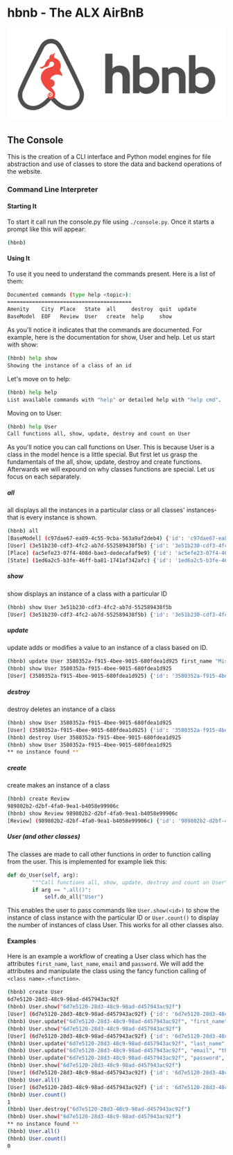 # hbnb - The ALX AirBnB
![hbnb logo](hbnb.png)

## The Console
This is the creation of a CLI interface and Python model engines for file abstraction and use of classes to store the data and backend operations of the website.


### Command Line Interpreter
#### Starting It
To start it call run the console.py file using `./console.py`.
Once it starts a prompt like this will appear:

```bash
(hbnb)
```

#### Using It
To use it you need to understand the commands present. Here is a list of them:

```bash
Documented commands (type help <topic>):
========================================
Amenity    City  Place   State  all     destroy  quit  update
BaseModel  EOF   Review  User   create  help     show
```

As you'll notice it indicates that the commands are documented. For example, here is the documentation for show, User and help. Let us start with show:

```bash
(hbnb) help show
Showing the instance of a class of an id
```

Let's move on to help:

```bash
(hbnb) help help
List available commands with "help" or detailed help with "help cmd".
```

Moving on to User:

```bash
(hbnb) help User
Call functions all, show, update, destroy and count on User
```

As you'll notice you can call functions on User. This is because User is a class in the model hence is a little special. But first let us grasp the fundamentals of the all, show, update, destroy and create functions. Afterwards we will expound on why classes functions are special. Let us focus on each separately.

##### all
all displays all the instances in a particular class or all classes' instances- that is every instance is shown.

```bash
(hbnb) all
[BaseModel] (c97dae67-ea89-4c55-9cba-563a9af2deb4) {'id': 'c97dae67-ea89-4c55-9cba-563a9af2deb4', 'created_at': datetime.datetime(2023, 12, 8, 7, 40, 54, 319757), 'updated_at': datetime.datetime(2023, 12, 8, 7, 40, 54, 319777)}
[User] (3e51b230-cdf3-4fc2-ab7d-552589438f5b) {'id': '3e51b230-cdf3-4fc2-ab7d-552589438f5b', 'created_at': datetime.datetime(2023, 12, 8, 7, 40, 58, 226284), 'updated_at': datetime.datetime(2023, 12, 8, 7, 40, 58, 226298)}
[Place] (ac5efe23-07f4-408d-bae3-dedecafaf9e9) {'id': 'ac5efe23-07f4-408d-bae3-dedecafaf9e9', 'created_at': datetime.datetime(2023, 12, 8, 7, 41, 2, 99985), 'updated_at': datetime.datetime(2023, 12, 8, 7, 41, 2, 99999)}
[State] (1ed6a2c5-b3fe-46ff-ba81-1741af342afc) {'id': '1ed6a2c5-b3fe-46ff-ba81-1741af342afc', 'created_at': datetime.datetime(2023, 12, 8, 7, 41, 9, 967727), 'updated_at': datetime.datetime(2023, 12, 8, 7, 41, 9, 967745)}
```

##### show
show displays an instance of a class with a particular ID

```bash
(hbnb) show User 3e51b230-cdf3-4fc2-ab7d-552589438f5b
[User] (3e51b230-cdf3-4fc2-ab7d-552589438f5b) {'id': '3e51b230-cdf3-4fc2-ab7d-552589438f5b', 'created_at': datetime.datetime(2023, 12, 8, 7, 40, 58, 226284), 'updated_at': datetime.datetime(2023, 12, 8, 7, 40, 58, 226298)}
```

##### update
update adds or modifies a value to an instance of a class based on ID.

```bash
(hbnb) update User 3580352a-f915-4bee-9015-680fdea1d925 first_name "Misati"
(hbnb) show User 3580352a-f915-4bee-9015-680fdea1d925
[User] (3580352a-f915-4bee-9015-680fdea1d925) {'id': '3580352a-f915-4bee-9015-680fdea1d925', 'created_at': datetime.datetime(2023, 12, 8, 7, 46, 44, 687676), 'updated_at': datetime.datetime(2023, 12, 8, 7, 48, 11, 899560), 'first_name': '"Misati"'}
```

##### destroy
destroy deletes an instance of a class

```bash
(hbnb) show User 3580352a-f915-4bee-9015-680fdea1d925
[User] (3580352a-f915-4bee-9015-680fdea1d925) {'id': '3580352a-f915-4bee-9015-680fdea1d925', 'created_at': datetime.datetime(2023, 12, 8, 7, 46, 44, 687676), 'updated_at': datetime.datetime(2023, 12, 8, 7, 48, 11, 899560), 'first_name': '"Misati"'}
(hbnb) destroy User 3580352a-f915-4bee-9015-680fdea1d925
(hbnb) show User 3580352a-f915-4bee-9015-680fdea1d925
** no instance found **
```

##### create
create makes an instance of a class

```bash
(hbnb) create Review
989802b2-d2bf-4fa0-9ea1-b4058e99906c
(hbnb) show Review 989802b2-d2bf-4fa0-9ea1-b4058e99906c
[Review] (989802b2-d2bf-4fa0-9ea1-b4058e99906c) {'id': '989802b2-d2bf-4fa0-9ea1-b4058e99906c', 'created_at': datetime.datetime(2023, 12, 8, 7, 50, 10, 600146), 'updated_at': datetime.datetime(2023, 12, 8, 7, 50, 10, 600161)}
```

##### User (and other classes)
The classes are made to call other functions in order to function calling from the user. This is implemented for example liek this:

```python
def do_User(self, arg):
        """Call functions all, show, update, destroy and count on User"""
        if arg == ".all()":
            self.do_all("User")
```

This enables the user to pass commands like `User.show(<id>)` to show the instance of class instance with the particular ID or `User.count()` to display the number of instances of class User. This works for all other classes also. 

#### Examples
Here is an example a workflow of creating a User class which has the attributes `first_name`, `last_name`, `email` and `password`. We will add the attributes and manipulate the class using the fancy function calling of `<class name>.<function>`.

```bash
(hbnb) create User
6d7e5120-28d3-48c9-98ad-d457943ac92f
(hbnb) User.show("6d7e5120-28d3-48c9-98ad-d457943ac92f")
[User] (6d7e5120-28d3-48c9-98ad-d457943ac92f) {'id': '6d7e5120-28d3-48c9-98ad-d457943ac92f', 'created_at': datetime.datetime(2023, 12, 8, 7, 58, 3, 133195), 'updated_at': datetime.datetime(2023, 12, 8, 7, 58, 3, 133210)}
(hbnb) User.update("6d7e5120-28d3-48c9-98ad-d457943ac92f", "first_name", "Misati")
(hbnb) User.show("6d7e5120-28d3-48c9-98ad-d457943ac92f")
[User] (6d7e5120-28d3-48c9-98ad-d457943ac92f) {'id': '6d7e5120-28d3-48c9-98ad-d457943ac92f', 'created_at': datetime.datetime(2023, 12, 8, 7, 58, 3, 133195), 'updated_at': datetime.datetime(2023, 12, 8, 7, 59, 23, 410683), 'first_name': 'Misati'}
(hbnb) User.update("6d7e5120-28d3-48c9-98ad-d457943ac92f", "last_name", "Nyambane")
(hbnb) User.update("6d7e5120-28d3-48c9-98ad-d457943ac92f", "email", "themisti@alx.app")
(hbnb) User.update("6d7e5120-28d3-48c9-98ad-d457943ac92f", "password", "YouWishYouKnew")
(hbnb) User.show("6d7e5120-28d3-48c9-98ad-d457943ac92f")
[User] (6d7e5120-28d3-48c9-98ad-d457943ac92f) {'id': '6d7e5120-28d3-48c9-98ad-d457943ac92f', 'created_at': datetime.datetime(2023, 12, 8, 7, 58, 3, 133195), 'updated_at': datetime.datetime(2023, 12, 8, 8, 0, 31, 492700), 'first_name': 'Misati', 'last_name': 'Nyambane', 'email': 'themisti@alx.app', 'password': 'YouWishYouKnew'}
(hbnb) User.all()
[User] (6d7e5120-28d3-48c9-98ad-d457943ac92f) {'id': '6d7e5120-28d3-48c9-98ad-d457943ac92f', 'created_at': datetime.datetime(2023, 12, 8, 7, 58, 3, 133195), 'updated_at': datetime.datetime(2023, 12, 8, 8, 0, 31, 492700), 'first_name': 'Misati', 'last_name': 'Nyambane', 'email': 'themisti@alx.app', 'password': 'YouWishYouKnew'}
(hbnb) User.count()
1
(hbnb) User.destroy("6d7e5120-28d3-48c9-98ad-d457943ac92f")
(hbnb) User.show("6d7e5120-28d3-48c9-98ad-d457943ac92f")
** no instance found **
(hbnb) User.all()
(hbnb) User.count()
0
```
